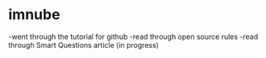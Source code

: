 # imnube

-went through the tutorial for github
-read through open source rules
-read through Smart Questions article (in progress)

